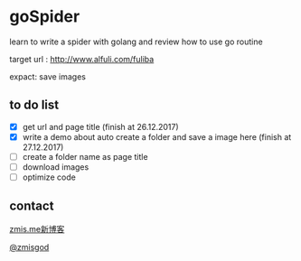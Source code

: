 # goSpider

learn to write a spider with golang and review how to use go routine

target url  : http://www.alfuli.com/fuliba

expact: save images

## to do list

- [x] get url and page title (finish at 26.12.2017)
- [x] write a demo about auto create a folder and save a image here (finish at 27.12.2017)
- [ ] create a folder name as page title
- [ ] download images
- [ ] optimize code

## contact

<a href="https://zmis.me">zmis.me新博客</a>

<a href="https://weibo.com/zmisgod">@zmisgod</a>